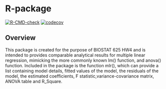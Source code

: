 # R-package
<!-- badges: start -->
  [![R-CMD-check](https://github.com/wzxscmr/R-package/workflows/R-CMD-check/badge.svg)](https://github.com/wzxscmr/R-package/actions)
   [![codecov](https://codecov.io/gh/wzxscmr/R-package/branch/main/graph/badge.svg?token=VYQ1L987CX)](https://codecov.io/gh/wzxscmr/R-package)
  <!-- badges: end -->
 
## Overview
This package is created for the purpose of BIOSTAT 625 HW4 and is intended to provides comparable analytical results for multiple linear regression, mimicking the more commonly known lm() function, and anova() function. Included in the package is the function mlr(), which can provide a list containing model details, fitted values of the model, the residuals of the model, the estimated coefficients, F statistic,variance-covariance matrix, ANOVA table and R_Square.

